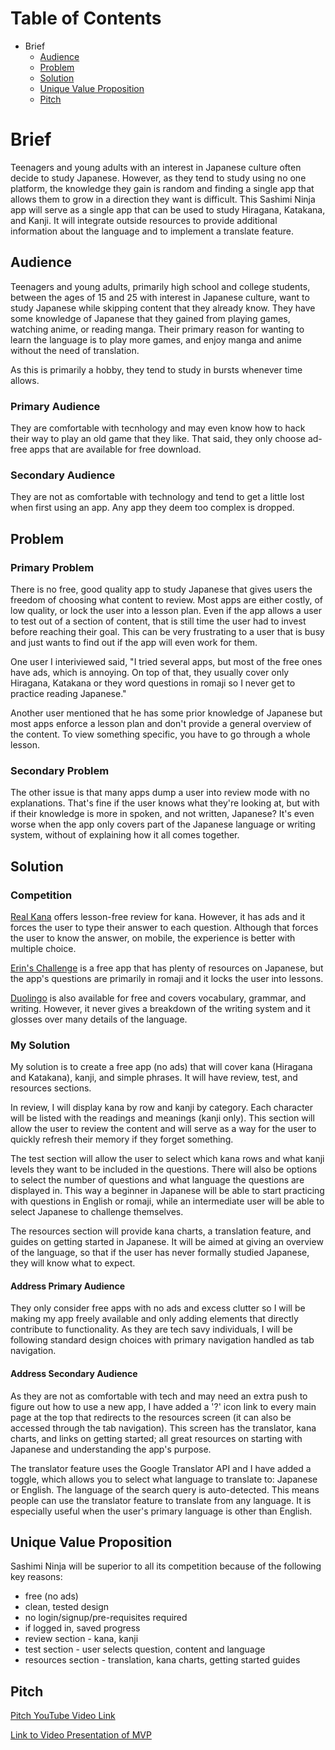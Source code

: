 # Table of Contents

* Brief
    * [Audience](#audience)
    * [Problem](#problem)
    * [Solution](#solution)
    * [Unique Value Proposition](#unique-value-proposition)
    * [Pitch](#pitch)

# Brief

Teenagers and young adults with an interest in Japanese culture often decide to study Japanese. However, as they tend to study using no one platform, the knowledge they gain is random and finding a single app that allows them to grow in a direction they want is difficult. This Sashimi Ninja app will serve as a single app that can be used to study Hiragana, Katakana, and Kanji. It will integrate outside resources to provide additional information about the language and to implement a translate feature.

## Audience

Teenagers and young adults, primarily high school and college students, between the ages of 15 and 25 with interest in Japanese culture, want to study Japanese while skipping content that they already know. They have some knowledge of Japanese that they gained from playing games, watching anime, or reading manga. Their primary reason for wanting to learn the language is to play more games, and enjoy manga and anime without the need of translation. 

As this is primarily a hobby, they tend to study in bursts whenever time allows.

### Primary Audience

They are comfortable with tecnhology and may even know how to hack their way to play an old game that they like. That said, they only choose ad-free apps that are available for free download.

### Secondary Audience

They are not as comfortable with technology and tend to get a little lost when first using an app. Any app they deem too complex is dropped.

## Problem

### Primary Problem

There is no free, good quality app to study Japanese that gives users the freedom of choosing what content to review. Most apps are either costly, of low quality, or lock the user into a lesson plan. Even if the app allows a user to test out of a section of content, that is still time the user had to invest before reaching their goal. This can be very frustrating to a user that is busy and just wants to find out if the app will even work for them.

One user I interiviewed said, "I tried several apps, but most of the free ones have ads, which is annoying. On top of that, they usually cover only Hiragana, Katakana or they word questions in romaji so I never get to practice reading Japanese."

Another user mentioned that he has some prior knowledge of Japanese but most apps enforce a lesson plan and don't provide a general overview of the content. To view something specific, you have to go through a whole lesson.

### Secondary Problem

The other issue is that many apps dump a user into review mode with no explanations. That's fine if the user knows what they're looking at, but with if their knowledge is more in spoken, and not written, Japanese? It's even worse when the app only covers part of the Japanese language or writing system, without of explaining how it all comes together.

## Solution

### Competition

[Real Kana](https://realkana.com/) offers lesson-free review for kana. However, it has ads and it forces the user to type their answer to each question. Although that forces the user to know the answer, on mobile, the experience is better with multiple choice.

[Erin's Challenge](https://www.erin.ne.jp/en/) is a free app that has plenty of resources on Japanese, but the app's questions are primarily in romaji and it locks the user into lessons. 

[Duolingo](https://www.duolingo.com/) is also available for free and covers vocabulary, grammar, and writing. However, it never gives a breakdown of the writing system and it glosses over many details of the language.

### My Solution

My solution is to create a free app (no ads) that will cover kana (Hiragana and Katakana), kanji, and simple phrases. It will have review, test, and resources sections. 

In review, I will display kana by row and kanji by category. Each character will be listed with the readings and meanings (kanji only). This section will allow the user to review the content and will serve as a way for the user to quickly refresh their memory if they forget something.

The test section will allow the user to select which kana rows and what kanji levels they want to be included in the questions. There will also be options to select the number of questions and what language the questions are displayed in. This way a beginner in Japanese will be able to start practicing with questions in English or romaji, while an intermediate user will be able to select Japanese to challenge themselves.

The resources section will provide kana charts, a translation feature, and guides on getting started in Japanese. It will be aimed at giving an overview of the language, so that if the user has never formally studied Japanese, they will know what to expect.

#### Address Primary Audience

They only consider free apps with no ads and excess clutter so I will be making my app freely available and only adding elements that directly contribute to functionality. As they are tech savy individuals, I will be following standard design choices with primary navigation handled as tab navigation.

#### Address Secondary Audience

As they are not as comfortable with tech and may need an extra push to figure out how to use a new app, I have added a '?' icon link to every main page at the top that redirects to the resources screen (it can also be accessed through the tab navigation). This screen has the translator, kana charts, and links on getting started; all great resources on starting with Japanese and understanding the app's purpose.

The translator feature uses the Google Translator API and I have added a toggle, which allows you to select what language to translate to: Japanese or English. The language of the search query is auto-detected. This means people can use the translator feature to translate from any language. It is especially useful when the user's primary language is other than English.

## Unique Value Proposition

Sashimi Ninja will be superior to all its competition because of the following key reasons:

* free (no ads)
* clean, tested design
* no login/signup/pre-requisites required
* if logged in, saved progress
* review section - kana, kanji
* test section - user selects question, content and language
* resources section - translation, kana charts, getting started guides

## Pitch

[Pitch YouTube Video Link](https://www.youtube.com/watch?v=-5tbYemfMSg)

[Link to Video Presentation of MVP](https://youtu.be/xbptacfJnfI)